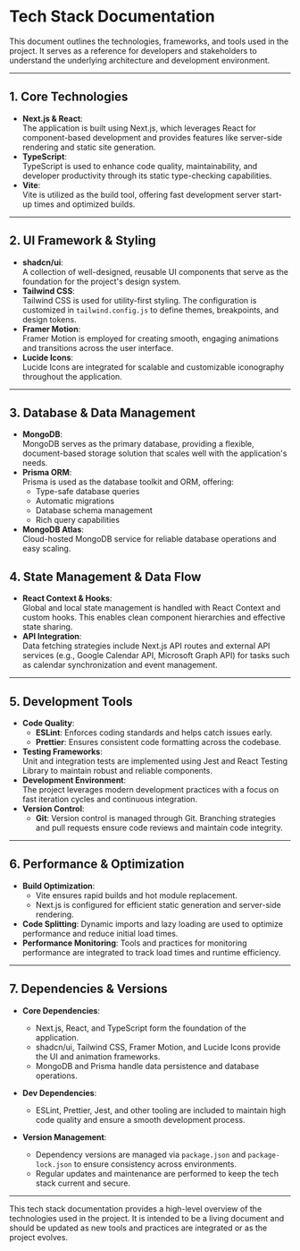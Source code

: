 # Tech Stack Documentation

This document outlines the technologies, frameworks, and tools used in the project. It serves as a reference for developers and stakeholders to understand the underlying architecture and development environment.

---

## 1. Core Technologies

- **Next.js & React**:  
  The application is built using Next.js, which leverages React for component-based development and provides features like server-side rendering and static site generation.
- **TypeScript**:  
  TypeScript is used to enhance code quality, maintainability, and developer productivity through its static type-checking capabilities.
- **Vite**:  
  Vite is utilized as the build tool, offering fast development server start-up times and optimized builds.

---

## 2. UI Framework & Styling

- **shadcn/ui**:  
  A collection of well-designed, reusable UI components that serve as the foundation for the project's design system.
- **Tailwind CSS**:  
  Tailwind CSS is used for utility-first styling. The configuration is customized in `tailwind.config.js` to define themes, breakpoints, and design tokens.
- **Framer Motion**:  
  Framer Motion is employed for creating smooth, engaging animations and transitions across the user interface.
- **Lucide Icons**:  
  Lucide Icons are integrated for scalable and customizable iconography throughout the application.

---

## 3. Database & Data Management

- **MongoDB**:  
  MongoDB serves as the primary database, providing a flexible, document-based storage solution that scales well with the application's needs.
- **Prisma ORM**:  
  Prisma is used as the database toolkit and ORM, offering:
  - Type-safe database queries
  - Automatic migrations
  - Database schema management
  - Rich query capabilities
- **MongoDB Atlas**:  
  Cloud-hosted MongoDB service for reliable database operations and easy scaling.

## 4. State Management & Data Flow

- **React Context & Hooks**:  
  Global and local state management is handled with React Context and custom hooks. This enables clean component hierarchies and effective state sharing.
- **API Integration**:  
  Data fetching strategies include Next.js API routes and external API services (e.g., Google Calendar API, Microsoft Graph API) for tasks such as calendar synchronization and event management.

---

## 5. Development Tools

- **Code Quality**:
  - **ESLint**: Enforces coding standards and helps catch issues early.
  - **Prettier**: Ensures consistent code formatting across the codebase.
- **Testing Frameworks**:  
  Unit and integration tests are implemented using Jest and React Testing Library to maintain robust and reliable components.
- **Development Environment**:  
  The project leverages modern development practices with a focus on fast iteration cycles and continuous integration.
- **Version Control**:
  - **Git**: Version control is managed through Git. Branching strategies and pull requests ensure code reviews and maintain code integrity.

---

## 6. Performance & Optimization

- **Build Optimization**:
  - Vite ensures rapid builds and hot module replacement.
  - Next.js is configured for efficient static generation and server-side rendering.
- **Code Splitting**:
  Dynamic imports and lazy loading are used to optimize performance and reduce initial load times.
- **Performance Monitoring**:
  Tools and practices for monitoring performance are integrated to track load times and runtime efficiency.

---

## 7. Dependencies & Versions

- **Core Dependencies**:

  - Next.js, React, and TypeScript form the foundation of the application.
  - shadcn/ui, Tailwind CSS, Framer Motion, and Lucide Icons provide the UI and animation frameworks.
  - MongoDB and Prisma handle data persistence and database operations.

- **Dev Dependencies**:

  - ESLint, Prettier, Jest, and other tooling are included to maintain high code quality and ensure a smooth development process.

- **Version Management**:
  - Dependency versions are managed via `package.json` and `package-lock.json` to ensure consistency across environments.
  - Regular updates and maintenance are performed to keep the tech stack current and secure.

---

This tech stack documentation provides a high-level overview of the technologies used in the project. It is intended to be a living document and should be updated as new tools and practices are integrated or as the project evolves.
